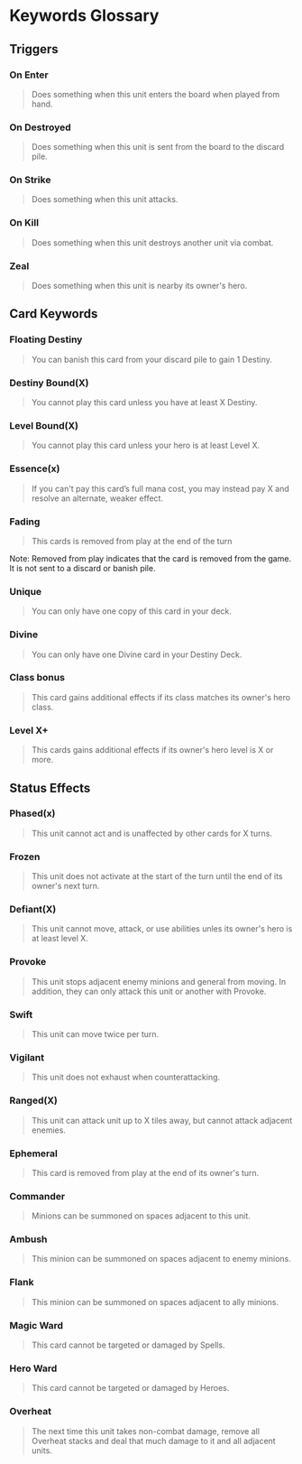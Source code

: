# Keywords Glossary

## Triggers

### On Enter

> Does something when this unit enters the board when played from hand.

### On Destroyed

> Does something when this unit is sent from the board to the discard pile.

### On Strike

> Does something when this unit attacks.

### On Kill

> Does something when this unit destroys another unit via combat.

### Zeal

> Does something when this unit is nearby its owner's hero.

## Card Keywords

### Floating Destiny

> You can banish this card from your discard pile to gain 1 Destiny.

### Destiny Bound(X)

> You cannot play this card unless you have at least X Destiny.

### Level Bound(X)

> You cannot play this card unless your hero is at least Level X.

### Essence(x)

> If you can't pay this card’s full mana cost, you may instead pay X and resolve an alternate, weaker effect.

### Fading

> This cards is removed from play at the end of the turn

Note: Removed from play indicates that the card is removed from the game. It is not sent to a discard or banish pile.

### Unique

> You can only have one copy of this card in your deck.

### Divine

> You can only have one Divine card in your Destiny Deck.

### Class bonus

> This card gains additional effects if its class matches its owner's hero class.

### Level X+

> This cards gains additional effects if its owner's hero level is X or more.

## Status Effects

### Phased(x)

>  This unit cannot act and is unaffected by other cards for X turns.

### Frozen

>  This unit does not activate at the start of the turn until the end of its owner's next turn.

### Defiant(X)

>  This unit cannot move, attack, or use abilities unles its owner's hero is at least level X.

### Provoke

> This unit stops adjacent enemy minions and general from moving. In addition, they can only attack this unit or another with Provoke.

### Swift

> This unit can move twice per turn.

### Vigilant

> This unit does not exhaust when counterattacking.

### Ranged(X)

> This unit can attack unit up to X tiles away, but cannot attack adjacent enemies.

### Ephemeral

> This card is removed from play at the end of its owner's turn.

### Commander

> Minions can be summoned on spaces adjacent to this unit.

### Ambush

> This minion can be summoned on spaces adjacent to enemy minions.

### Flank

> This minion can be summoned on spaces adjacent to ally minions.

### Magic Ward

> This card cannot be targeted or damaged by Spells.

### Hero Ward

> This card cannot be targeted or damaged by Heroes.

### Overheat

> The next time this unit takes non-combat damage, remove all Overheat stacks and deal that much damage to it and all adjacent units.